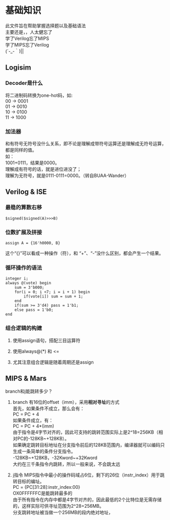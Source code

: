 # 基础知识

此文件旨在帮助掌握选择题以及基础语法  
主要还是，，人太健忘了  
学了Verilog忘了MIPS  
学了MIPS忘了Verilog  
(´-_-｀)||

## Logisim

### Decoder是什么

将二进制码转换为one-hot码，如:  
00 -> 0001  
01 -> 0010  
10 -> 0100  
11 -> 1000

### 加法器

和有符号无符号没什么关系，即不论是理解成带符号运算还是理解成无符号运算，都是同样的值。  
如：  
1001+0111，结果是0000。  
理解成有符号的话，就是进位进没了；  
理解为无符号，就是0111-0111=0000。（转自BUAA-Wander）

## Verilog & ISE

### 最稳的算数右移

    $signed($signed(A)>>>B)

### 位数扩展及拼接

    assign A = {16'h0000, B}

这个“{}”可以看成一种操作（符），和 “+”、“-”没什么区别，都会产生一个结果。

### 循环操作的语法

    integer i;
    always @(vote) begin
        sum = 3'b000;
        for(i = 0; i <7; i = i + 1) begin
            if(vote[i]) sum = sum + 1;
        end
        if(sum >= 3'd4) pass = 1'b1;
        else pass = 1'b0;
    end

### 组合逻辑的构建

1. 使用assign语句，搭配三目运算符

2. 使用always@(*) 和 <=

3. 尤其注意组合逻辑是随着周期还是assign

## MIPS & Mars

branch和j能跳转多少？  

1. branch 有16位的offset（imm），采用**相对寻址**的方式  
首先，如果条件不成立，那么会有：  
PC = PC + 4  
如果条件成立，有：  
PC = PC + 4*(imm)  
由于指令是4字节对齐的，因此可支持的跳转范围实际上是2^18=256KB（相对PC的-128KB~+128KB）。  
如果确定跳转目标地址在分支指令前后的128KB范围内，编译器就可以编码只生成一条简单的条件分支指令。  
-128KB~+128KB，-32Kword~+32Kword  
大约在三千条指令内跳转，所以一般来说，不会跳太远

2. j指令
MIPS指令中最小的操作码域占6位，剩下的26位（instr_index）用于跳转目标的编址。  
PC = {PC[31:28]:instr_index:00}  
OX0FFFFFFC是能跳转最多的  
由于所有指令在内存中都是4字节对齐的，因此最低的2个比特位是无需存储的，这样实际可供寻址范围为2^28=256MB。  
分支跳转地址被当做一个256MB的段内绝对地址，
